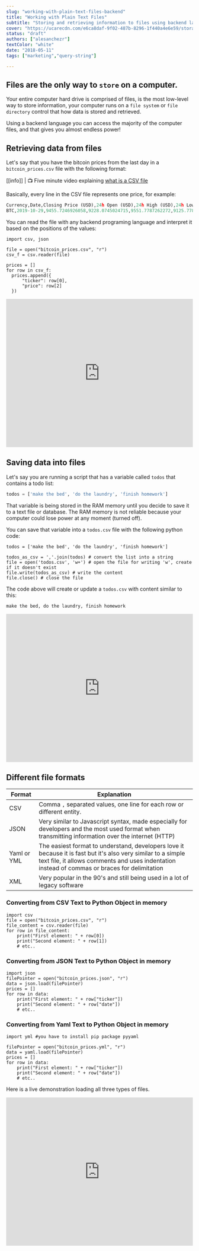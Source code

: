 ```yaml
---
slug: "working-with-plain-text-files-backend"
title: "Working with Plain Text Files"
subtitle: "Storing and retrieving information to files using backend languages"
cover: "https://ucarecdn.com/e6ca8daf-9f02-487b-8296-1f440a4e6e59/storage_background.jpg"
status: "draft"
authors: ["alesanchezr"]
textColor: "white"
date: "2018-05-11"
tags: ["marketing","query-string"]

---
```


## Files are the only way to `store` on a computer.

Your entire computer hard drive is comprised of files, is the most low-level way to store information, your computer runs on a `file system` or `file directory` control that how data is stored and retrieved.

Using a backend language you can access the majority of the computer files, and that gives you almost endless power!

## Retrieving data from files

Let's say that you have the bitcoin prices from the last day in a `bitcoin_prices.csv` file with the following format:

<before-after width="400px"
    before="../../assets/images/97f74cd8-acdd-4ce9-aa26-bfd494e9b550bitcoin_price_csv.png" 
    after="../../assets/images/709ff7ce-f7f6-4b16-a172-521fe1787733bitcoing_prices_table.png" 
/>

[[info]]
| :tv: Five minute video explaining [what is a CSV file](https://www.youtube.com/watch?v=_blfh7uR05A)

Basically, every line in the CSV file represents one price, for example:

```python
Currency,Date,Closing Price (USD),24h Open (USD),24h High (USD),24h Low (USD)
BTC,2019-10-29,9455.7246926058,9228.0745024715,9551.7787262272,9125.7784571584
```

You can read the file with any backend programing language and interpret it based on the positions of the values:

```python{numberLines: true}
import csv, json

file = open("bitcoin_prices.csv", "r") 
csv_f = csv.reader(file)

prices = []
for row in csv_f:
  prices.append({
	  "ticker": row[0],
	  "price": row[2]
  })
```

<iframe height="400px" width="100%" src="https://repl.it/@4GeeksAcademy/Read-bitcoin-prices-python-file?lite=true" scrolling="no" frameborder="no" allowtransparency="true" allowfullscreen="true" sandbox="allow-forms allow-pointer-lock allow-popups allow-same-origin allow-scripts allow-modals"></iframe>


## Saving data into files

Let's say you are running a script that has a variable called `todos` that contains a todo list:

```python
todos = ['make the bed', 'do the laundry', 'finish homework']
```

That variable is being stored in the RAM memory until you decide to save it to a text file or database. The RAM memory is not reliable because your computer could lose power at any moment (turned off).

You can save that variable into a `todos.csv` file with the following python code:

```python{numberLines: true}
todos = ['make the bed', 'do the laundry', 'finish homework']

todos_as_csv = ','.join(todos) # convert the list into a string
file = open('todos.csv', 'w+') # open the file for writing 'w', create if it doesn't exist
file.write(todos_as_csv) # write the content
file.close() # close the file
```

The code above will create or update a `todos.csv` with content similar to this:

```csv
make the bed, do the laundry, finish homework
```

<iframe height="400px" width="100%" src="https://repl.it/@4GeeksAcademy/Writing-into-files-with-python?lite=true" scrolling="no" frameborder="no" allowtransparency="true" allowfullscreen="true" sandbox="allow-forms allow-pointer-lock allow-popups allow-same-origin allow-scripts allow-modals"></iframe>

## Different file formats

| Format        | Explanation |
| ------        | ----------- |
| CSV           | Comma `,` separated values, one line for each row or different entity. |
| JSON          | Very similar to Javascript syntax, made especially for developers and the most used format when transmitting information over the internet (HTTP) |
| Yaml or YML   | The easiest format to understand, developers love it because it is fast but it's also very similar to a simple text file, it allows comments and uses indentation instead of commas or braces for delimitation |
| XML           | Very popular in the 90's and still being used in a lot of legacy software |

### Converting from CSV Text to Python Object in memory

```python{numberLines: true}
import csv
file = open("bitcoin_prices.csv", "r") 
file_content = csv.reader(file)
for row in file_content:
    print("First element: " + row[0])
    print("Second element: " + row[1])
    # etc..
```

### Converting from JSON Text to Python Object in memory

```python{numberLines: true}
import json
filePointer = open("bitcoin_prices.json", "r") 
data = json.load(filePointer)
prices = []
for row in data:
    print("First element: " + row["ticker"])
    print("Second element: " + row["date"])
    # etc..
```

### Converting from Yaml Text to Python Object in memory

```python{numberLines: true}
import yml #you have to install pip package pyyaml

filePointer = open("bitcoin_prices.yml", "r") 
data = yaml.load(filePointer)
prices = []
for row in data:
    print("First element: " + row["ticker"])
    print("Second element: " + row["date"])
    # etc..
```

Here is a live demonstration loading all three types of files.

<iframe height="400px" width="100%" src="https://repl.it/@4GeeksAcademy/Read-bitcoin-prices-python-file?lite=true" scrolling="no" frameborder="no" allowtransparency="true" allowfullscreen="true" sandbox="allow-forms allow-pointer-lock allow-popups allow-same-origin allow-scripts allow-modals"></iframe>
